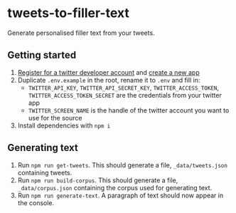 # tweets-to-filler-text

Generate personalised filler text from your tweets.

## Getting started

1. [Register for a twitter developer account](https://developer.twitter.com/en/apply-for-access) and [create a new app](https://developer.twitter.com/en/apps/create)
1. Duplicate `.env.example` in the root, rename it to `.env` and fill in:
    - `TWITTER_API_KEY`, `TWITTER_API_SECRET_KEY`, `TWITTER_ACCESS_TOKEN`, `TWITTER_ACCESS_TOKEN_SECRET` are the credentials from your twitter app
    - `TWITTER_SCREEN_NAME` is the handle of the twitter account you want to use for the source
1. Install dependencies with `npm i`

## Generating text

1. Run `npm run get-tweets`. This should generate a file, `_data/tweets.json` containing tweets.
1. Run `npm run build-corpus`. This should generate a file, `_data/corpus.json` containing the corpus used for generating text.
1. Run `npm run generate-text`. A paragraph of text should now appear in the console.
